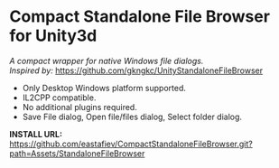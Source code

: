 # Compact Standalone File Browser for Unity3d
_A compact wrapper for native Windows file dialogs._  
_Inspired by:_ https://github.com/gkngkc/UnityStandaloneFileBrowser   
- Only Desktop Windows platform supported.
- IL2CPP compatible.
- No additional plugins required.
- Save File dialog, Open file/files dialog, Select folder dialog.

**INSTALL URL:**  https://github.com/eastafiev/CompactStandaloneFileBrowser.git?path=Assets/StandaloneFileBrowser
